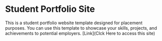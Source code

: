 # Student Portfolio Site
This is a student portfolio website template designed for placement purposes. 
You can use this template to showcase your skills, projects, and achievements to potential employers.
[Link](Clck Here to access this site)
